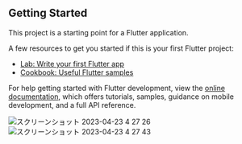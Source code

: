 ## Getting Started
This project is a starting point for a Flutter application.

A few resources to get you started if this is your first Flutter project:

- [Lab: Write your first Flutter app](https://docs.flutter.dev/get-started/codelab)
- [Cookbook: Useful Flutter samples](https://docs.flutter.dev/cookbook)

For help getting started with Flutter development, view the
[online documentation](https://docs.flutter.dev/), which offers tutorials,
samples, guidance on mobile development, and a full API reference.

![スクリーンショット 2023-04-23 4 27 26](https://user-images.githubusercontent.com/127015900/235568474-07b850d7-4727-4b0e-8e7b-037433fa97b5.png)
![スクリーンショット 2023-04-23 4 27 43](https://user-images.githubusercontent.com/127015900/235568481-1c6eba6c-f27c-4ea5-9bf8-1c53323262c5.png)
